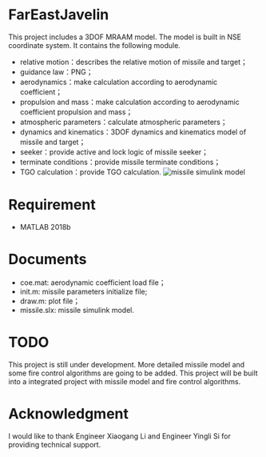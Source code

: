 # FarEastJavelin
This project includes a 3DOF MRAAM model. The model is built in NSE coordinate system. It contains the following module.
* relative motion：describes the relative motion of missile and target；
* guidance law：PNG；
* aerodynamics：make calculation according to aerodynamic coefficient；
* propulsion and mass：make calculation according to aerodynamic coefficient propulsion and mass；
* atmospheric parameters：calculate atmospheric parameters；
* dynamics and kinematics：3DOF dynamics and kinematics model of missile and target；
* seeker：provide active and lock logic of missile seeker；
* terminate conditions：provide missile terminate conditions；
* TGO calculation：provide TGO calculation.
![missile simulink model](https://raw.githubusercontent.com/YangShengqi/FarEastJavelin/master/img/simulink_model.PNG)
# Requirement
* MATLAB 2018b 

# Documents
* coe.mat: aerodynamic coefficient load file；
* init.m: missile parameters initialize file;
* draw.m: plot file；
* missile.slx: missile simulink model.

# TODO
This project is still under development. More detailed missile model and some fire control algorithms are going to be added. 
This project will be built into a integrated project with missile model and fire control algorithms.

# Acknowledgment
I would like to thank Engineer Xiaogang Li and Engineer Yingli Si for providing technical support.
